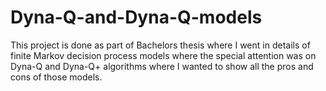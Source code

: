 # Dyna-Q-and-Dyna-Q-models
This project is done as part of Bachelors thesis where I went in details of finite Markov decision process models where the special attention was on Dyna-Q and Dyna-Q+ algorithms where I wanted to show all the pros and cons of those models. 
